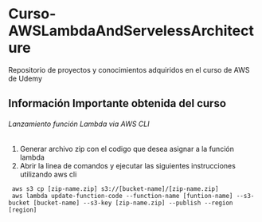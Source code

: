 # Curso-AWSLambdaAndServelessArchitecture
 Repositorio de proyectos y conocimientos adquiridos en el curso de AWS de Udemy

## Información Importante obtenida del curso

###### Lanzamiento función Lambda via AWS CLI

1. Generar archivo zip con el codigo que desea asignar a la función lambda
2. Abrir la linea de comandos y ejecutar las siguientes instrucciones utilizando aws cli
```{r, engine='sh', count_lines}
 aws s3 cp [zip-name.zip] s3://[bucket-name]/[zip-name.zip]
 aws lambda update-function-code --function-name [funtion-name] --s3-bucket [bucket-name] --s3-key [zip-name.zip] --publish --region [region]
```
